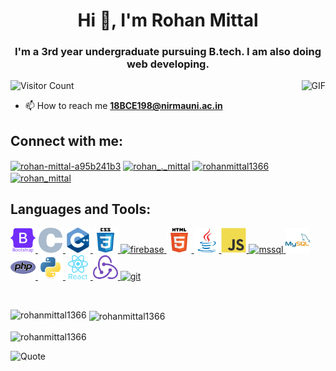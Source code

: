 <h1 align="center">Hi 👋, I'm Rohan Mittal</h1>
<h3 align="center">I'm a 3rd year undergraduate pursuing B.tech. I am also doing web developing.</h3>


<img align="right" alt="GIF" src="https://media.giphy.com/media/3oriO7A7bt1wsEP4cw/giphy.gif" />

![Visitor Count](https://profile-counter.glitch.me/{rohanmittal1366}/count.svg)


- 📫 How to reach me **18BCE198@nirmauni.ac.in**

<h2 align="left">Connect with me:</h2>
<p align="left">
<a href="https://linkedin.com/in/rohan-mittal-a95b241b3" target="blank"><img align="center" src="https://cdn.jsdelivr.net/npm/simple-icons@3.0.1/icons/linkedin.svg" alt="rohan-mittal-a95b241b3" height="30" width="40"  /></a>
<a href="https://instagram.com/rohan_._mittal" target="blank"><img align="center" src="https://cdn.jsdelivr.net/npm/simple-icons@3.0.1/icons/instagram.svg" alt="rohan_._mittal" height="30" width="40" /></a>
<a href="https://auth.geeksforgeeks.org/user/rohanmittal1366" target="blank"><img align="center" src="https://cdn.jsdelivr.net/npm/simple-icons@3.0.1/icons/geeksforgeeks.svg" alt="rohanmittal1366" height="30" width="40" /></a>
<a href="https://codeforces.com/profile/rohan_mittal" target="blank"><img align="center" src="https://cdn.jsdelivr.net/npm/simple-icons@3.0.1/icons/codeforces.svg" alt="rohan_mittal" height="30" width="40" /></a>
</p>

<h2 align="left">Languages and Tools:</h2>
<p align="left"> <a href="https://getbootstrap.com" target="_blank"> <img src="https://raw.githubusercontent.com/devicons/devicon/master/icons/bootstrap/bootstrap-plain-wordmark.svg" alt="bootstrap" width="40" height="40"/> </a> <a href="https://www.cprogramming.com/" target="_blank"> <img src="https://raw.githubusercontent.com/devicons/devicon/master/icons/c/c-original.svg" alt="c" width="40" height="40"/> </a> <a href="https://www.w3schools.com/cpp/" target="_blank"> <img src="https://raw.githubusercontent.com/devicons/devicon/master/icons/cplusplus/cplusplus-original.svg" alt="cplusplus" width="40" height="40"/> </a> <a href="https://www.w3schools.com/css/" target="_blank"> <img src="https://raw.githubusercontent.com/devicons/devicon/master/icons/css3/css3-original-wordmark.svg" alt="css3" width="40" height="40"/> </a> <a href="https://firebase.google.com/" target="_blank"> <img src="https://www.vectorlogo.zone/logos/firebase/firebase-icon.svg" alt="firebase" width="40" height="40"/> </a> <a href="https://www.w3.org/html/" target="_blank"> <img src="https://raw.githubusercontent.com/devicons/devicon/master/icons/html5/html5-original-wordmark.svg" alt="html5" width="40" height="40"/> </a> <a href="https://www.java.com" target="_blank"> <img src="https://raw.githubusercontent.com/devicons/devicon/master/icons/java/java-original.svg" alt="java" width="40" height="40"/> </a> <a href="https://developer.mozilla.org/en-US/docs/Web/JavaScript" target="_blank"> <img src="https://raw.githubusercontent.com/devicons/devicon/master/icons/javascript/javascript-original.svg" alt="javascript" width="40" height="40"/> </a> <a href="https://www.microsoft.com/en-us/sql-server" target="_blank"> <img src="https://cdn.worldvectorlogo.com/logos/microsoft-sql-server.svg" alt="mssql" width="40" height="40"/> </a> <a href="https://www.mysql.com/" target="_blank"> <img src="https://raw.githubusercontent.com/devicons/devicon/master/icons/mysql/mysql-original-wordmark.svg" alt="mysql" width="40" height="40"/> </a> <a href="https://www.php.net" target="_blank"> <img src="https://raw.githubusercontent.com/devicons/devicon/master/icons/php/php-original.svg" alt="php" width="40" height="40"/> </a> <a href="https://www.python.org" target="_blank"> <img src="https://raw.githubusercontent.com/devicons/devicon/master/icons/python/python-original.svg" alt="python" width="40" height="40"/> </a> <a href="https://reactjs.org/" target="_blank"> <img src="https://raw.githubusercontent.com/devicons/devicon/master/icons/react/react-original-wordmark.svg" alt="react" width="40" height="40"/> </a> <a href="https://redux.js.org" target="_blank"> <img src="https://raw.githubusercontent.com/devicons/devicon/master/icons/redux/redux-original.svg" alt="redux" width="40" height="40"/> </a> <a href="https://git-scm.com/" target="_blank"> <img src="https://www.vectorlogo.zone/logos/git-scm/git-scm-icon.svg" alt="git" width="40" height="40"/> </a></p><br>

<p><img align="left" src="https://github-readme-stats.vercel.app/api/top-langs?username=rohanmittal1366&show_icons=true&locale=en&layout=compact" alt="rohanmittal1366" /></p>
<p>&nbsp;<img align="center" src="https://github-readme-stats.vercel.app/api?username=rohanmittal1366&show_icons=true&locale=en" alt="rohanmittal1366" /></p>
<p><img align="center" src="https://github-readme-streak-stats.herokuapp.com/?user=rohanmittal1366&" alt="rohanmittal1366" /></p>

![Quote](https://github-readme-quotes.herokuapp.com/quote?theme=dark&animation=grow_out_in)
